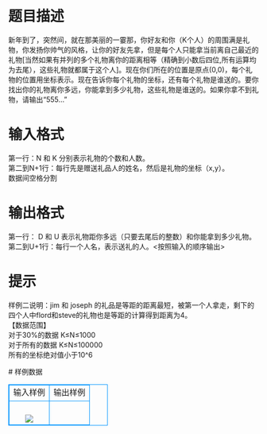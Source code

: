 # 

 
 # 题目描述 
<p>
新年到了，突然间，就在那美丽的一霎那，你好友和你（K个人）的周围满是礼物，你发扬你帅气的风格，让你的好友先拿，但是每个人只能拿当前离自己最近的礼物[当然如果有并列的多个礼物离你的距离相等（精确到小数后四位,所有运算均为去尾），这些礼物就都属于这个人]。现在你们所在的位置是原点(0,0)，每个礼物的位置用坐标表示。现在告诉你每个礼物的坐标，还有每个礼物是谁送的。要你找出你的礼物离你多远，你能拿到多少礼物，这些礼物是谁送的。如果你拿不到礼物，请输出“555…”</p> 

 
 # 输入格式 
<p>
第一行：N 和 K 分别表示礼物的个数和人数。<br>第二到N+1行：每行先是赠送礼品人的姓名，然后是礼物的坐标（x,y）。<br>数据间空格分割<br></p> 

 
 # 输出格式 
<p>
第一行： D 和 U 表示礼物距你多远（只要去尾后的整数）和你能拿到多少礼物。<br>第二到U+1行：每行一个人名，表示送礼的人。<按照输入的顺序输出><br></p> 

 
 # 提示 
<p>
样例二说明：jim 和 joseph 的礼品是等距的距离最短，被第一个人拿走，剩下的四个人中flord和steve的礼物也是等距的计算得到距离为4。 <br>【数据范围】<br>对于30%的数据 K≤N≤1000<br>对于所有的数据 K≤N≤100000<br>所有的坐标绝对值小于10^6<br></p> 
# 样例数据
<style>
        table,table tr th, table tr td { border:1px solid #0094ff; }
        table { width: 200px; min-height: 25px; line-height: 25px; text-align: center; border-collapse: collapse;}   
    </style>
<table>
	<tr>
		<td>输入样例</td>
		<td>输出样例</td>
	</tr>
<tr><td><br><center><img src="/source/joyoi/tyvj-2864/img/aHR0cDovL3d3dy5qb3lvaS5jbi9wcm9ibGVtL3R5dmotMjg2NC9wcm9ibGVtc19pbWFnZXMvMzQwMi9wZy5qcGc=.jpg"></img></center></td><td></td></tr></table>
